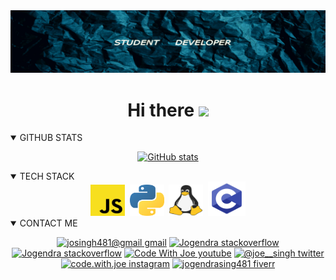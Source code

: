 <head><link rel="stylesheet" href="https://cdnjs.cloudflare.com/ajax/libs/font-awesome/4.7.0/css/font-awesome.min.css"></head>
<img src="/img/banner.jpg">
<h1 align="center"> Hi there  <img src="https://raw.githubusercontent.com/MartinHeinz/MartinHeinz/master/wave.gif" width="30px"></h1>

<details open>
<summary style="cursor: pointer;">GITHUB STATS</summary>
<div align=center>

[![GitHub stats](https://github-readme-stats.vercel.app/api?username=Joe-Sin7h&show_icons=true&theme=tokyonight&line_height=27)](https://github.com/Joe-Sin7h)
</div>
</details>


 <details open>
<summary style="cursor: pointer;">TECH STACK</summary>
<div align=center>

<img src="./img/Javascript.svg"  height=50 width=55 title="Javascript">
<img>
<img src="./img/Python.png"  height=50 width=55 title="Python">
<img>
<img src="./img/Linux.svg"  height=50 width=55 title="Linux">
<img>
<img src="./img/C.png"  height=55 width=60 title="VS Code">

</div>
</details>

<details open>
<summary style="cursor: pointer;">CONTACT ME</summary>
<div align=center>
 
[![josingh481@gmail gmail](https://img.shields.io/badge/Gmail-D14836?style=style=flat-square&logo=gmail&logoColor=white&color=lightblue)](mailto:josingh481@gmail.com)
[![Jogendra stackoverflow](https://img.shields.io/badge/-STACKOVERFLOW-D14836?style=style=flat-square&logo=stackoverflow&logoColor=white&color=orange)](https://stackoverflow.com/users/14537080/jogendra?tab=profile)
[![Jogendra stackoverflow](https://img.shields.io/badge/-LINKEDIN-D14836?style=style=flat-square&logo=linkedin&logoColor=white&color=blue)](https://www.linkedin.com/in/jogendra-singh-bangalore/)
[![Code With Joe youtube](https://img.shields.io/badge/-YOUTUBE-informational?style=style=flat-square&logo=youtube&logoColor=white&color=red)](https://www.youtube.com/channel/UCMBs4E6MY4qjEVJBywr7l5Q)
[![@joe__singh twitter](https://img.shields.io/badge/-TWITTER-informational?style=style=flat-square&logo=twitter&logoColor=white&color=blue)](https://twitter.com/joe__singh/)
[![code.with.joe instagram](https://img.shields.io/badge/-INSTAGRAM-informational?style=style=flat-square&logo=instagram&logoColor=white&color=grey)](https://instagram.com/code.with.joe/)
[![jogendrasing481 fiverr](https://img.shields.io/badge/-FIVERR-informational?style=style=flat-square&logo=fiverr&logoColor=white&color=brightgreen)](https://fiverr.com/jogendrasing481)


</div>
</details>

